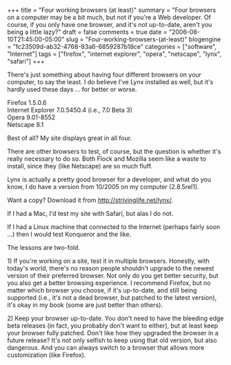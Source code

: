 +++
title = "Four working browsers (at least)"
summary = "Four browsers on a computer may be a bit much, but not if you're a Web developer.  Of course, if you only have one browser, and it's not up-to-date, aren't you being a little lazy?"
draft = false
comments = true
date = "2006-08-10T21:45:00-05:00"
slug = "Four-working-browsers-(at-least)"
blogengine = "fc23509d-ab32-4768-83a6-6859287b18ce"
categories = ["software", "Internet"]
tags = ["firefox", "internet explorer", "opera", "netscape", "lynx", "safari"]
+++

<p>
There&#39;s just something about having four different browsers on your computer, to say the least.  I do believe I&#39;ve Lynx installed as well, but it&#39;s hardly used these days ... for better or worse.<!--more-->
</p>
<p>
Firefox 1.5.0.6<br />
Internet Explorer 7.0.5450.4 (i.e., 7.0 Beta 3)<br />
Opera 9.01-8552<br />
Netscape 8.1
</p>
<p>
Best of all?  My site displays great in all four.<!--adsense-->
</p>
<p>
There are other browsers to test, of course, but the question is whether it&#39;s really necessary to do so.  Both Flock and Mozilla seem like a waste to install, since they (like Netscape) are so much fluff.
</p>
<p>
Lynx is actually a pretty good browser for a developer, and what do you know, I do have a version from 10/2005 on my computer (2.8.5rel1).
</p>
<p>
Want a copy?  Download it from <a href="http://strivinglife.net/lynx/">http://strivinglife.net/lynx/</a>.
</p>
<p>
If I had a Mac, I&#39;d test my site with Safari, but alas I do not.
</p>
<p>
If I had a Linux machine that connected to the Internet (perhaps fairly soon ...) then I would test Konqueror and the like.
</p>
<p>
The lessons are two-fold.
</p>
<p>
1) If you&#39;re working on a site, test it in multiple browsers.  Honestly, with today&#39;s world, there&#39;s no reason people shouldn&#39;t upgrade to the newest version of their preferred browser.  Not only do you get better security, but you also get a better browsing experience.  I recommend Firefox, but no matter which browser you choose, if it&#39;s up-to-date, and still being supported (i.e., it&#39;s not a dead browser, but patched to the latest version), it&#39;s okay in my book (some are just better than others).
</p>
<p>
2) Keep your browser up-to-date.  You don&#39;t need to have the bleeding edge beta releases (in fact, you probably don&#39;t want to either), but at least keep your browser fully patched.  Don&#39;t like how they upgraded the browser in a future release?  It&#39;s not only selfish to keep using that old version, but also dangerous.  And you can always switch to a browser that allows more customization (like Firefox).
</p>

